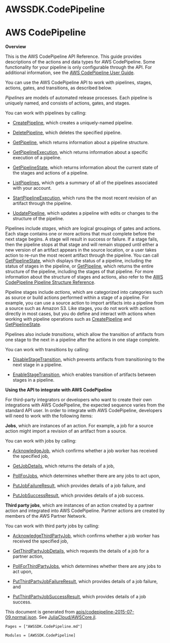 # AWSSDK.CodePipeline

# AWS CodePipeline

**Overview**

This is the AWS CodePipeline API Reference. This guide provides descriptions of the actions and data types for AWS CodePipeline. Some functionality for your pipeline is only configurable through the API. For additional information, see the [AWS CodePipeline User Guide](http://docs.aws.amazon.com/codepipeline/latest/userguide/welcome.html).

You can use the AWS CodePipeline API to work with pipelines, stages, actions, gates, and transitions, as described below.

*Pipelines* are models of automated release processes. Each pipeline is uniquely named, and consists of actions, gates, and stages.

You can work with pipelines by calling:

*   [CreatePipeline](@ref), which creates a uniquely-named pipeline.

*   [DeletePipeline](@ref), which deletes the specified pipeline.

*   [GetPipeline](@ref), which returns information about a pipeline structure.

*   [GetPipelineExecution](@ref), which returns information about a specific execution of a pipeline.

*   [GetPipelineState](@ref), which returns information about the current state of the stages and actions of a pipeline.

*   [ListPipelines](@ref), which gets a summary of all of the pipelines associated with your account.

*   [StartPipelineExecution](@ref), which runs the the most recent revision of an artifact through the pipeline.

*   [UpdatePipeline](@ref), which updates a pipeline with edits or changes to the structure of the pipeline.

Pipelines include *stages*, which are logical groupings of gates and actions. Each stage contains one or more actions that must complete before the next stage begins. A stage will result in success or failure. If a stage fails, then the pipeline stops at that stage and will remain stopped until either a new version of an artifact appears in the source location, or a user takes action to re-run the most recent artifact through the pipeline. You can call [GetPipelineState](@ref), which displays the status of a pipeline, including the status of stages in the pipeline, or [GetPipeline](@ref), which returns the entire structure of the pipeline, including the stages of that pipeline. For more information about the structure of stages and actions, also refer to the [AWS CodePipeline Pipeline Structure Reference](http://docs.aws.amazon.com/codepipeline/latest/userguide/pipeline-structure.html).

Pipeline stages include *actions*, which are categorized into categories such as source or build actions performed within a stage of a pipeline. For example, you can use a source action to import artifacts into a pipeline from a source such as Amazon S3\. Like stages, you do not work with actions directly in most cases, but you do define and interact with actions when working with pipeline operations such as [CreatePipeline](@ref) and [GetPipelineState](@ref).

Pipelines also include *transitions*, which allow the transition of artifacts from one stage to the next in a pipeline after the actions in one stage complete.

You can work with transitions by calling:

*   [DisableStageTransition](@ref), which prevents artifacts from transitioning to the next stage in a pipeline.

*   [EnableStageTransition](@ref), which enables transition of artifacts between stages in a pipeline.

**Using the API to integrate with AWS CodePipeline**

For third-party integrators or developers who want to create their own integrations with AWS CodePipeline, the expected sequence varies from the standard API user. In order to integrate with AWS CodePipeline, developers will need to work with the following items:

**Jobs**, which are instances of an action. For example, a job for a source action might import a revision of an artifact from a source.

You can work with jobs by calling:

*   [AcknowledgeJob](@ref), which confirms whether a job worker has received the specified job,

*   [GetJobDetails](@ref), which returns the details of a job,

*   [PollForJobs](@ref), which determines whether there are any jobs to act upon,

*   [PutJobFailureResult](@ref), which provides details of a job failure, and

*   [PutJobSuccessResult](@ref), which provides details of a job success.

**Third party jobs**, which are instances of an action created by a partner action and integrated into AWS CodePipeline. Partner actions are created by members of the AWS Partner Network.

You can work with third party jobs by calling:

*   [AcknowledgeThirdPartyJob](@ref), which confirms whether a job worker has received the specified job,

*   [GetThirdPartyJobDetails](@ref), which requests the details of a job for a partner action,

*   [PollForThirdPartyJobs](@ref), which determines whether there are any jobs to act upon,

*   [PutThirdPartyJobFailureResult](@ref), which provides details of a job failure, and

*   [PutThirdPartyJobSuccessResult](@ref), which provides details of a job success.

This document is generated from
[apis/codepipeline-2015-07-09.normal.json](https://github.com/aws/aws-sdk-js/blob/master/apis/codepipeline-2015-07-09.normal.json).
See [JuliaCloud/AWSCore.jl](https://github.com/JuliaCloud/AWSCore.jl).

```@index
Pages = ["AWSSDK.CodePipeline.md"]
```

```@autodocs
Modules = [AWSSDK.CodePipeline]
```
